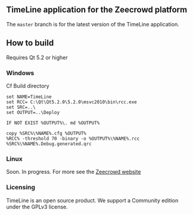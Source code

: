 ## TimeLine application for the Zeecrowd platform

The `master` branch is for the latest version of the TimeLine application.

## How to build
Requires Qt 5.2 or higher

### Windows

Cf Build directory
```
set NAME=TimeLine
set RCC= C:\Qt\Qt5.2.0\5.2.0\msvc2010\bin\rcc.exe
set SRC=..\
set OUTPUT=..\Deploy

IF NOT EXIST %OUTPUT%\. md %OUTPUT%

copy %SRC%\%NAME%.cfg %OUTPUT%
%RCC% -threshold 70 -binary -o %OUTPUT%\%NAME%.rcc %SRC%\%NAME%.Debug.generated.qrc
```

### Linux

Soon. In progress.
For more see the [Zeecrowd website](http://www.zeecrowd.com/fr/page/405/zeecrowd-soon-available-on-linux-android-and-osx-are-next)

### Licensing

TimeLine is an open source product. We support a Community edition under the GPLv3 license.